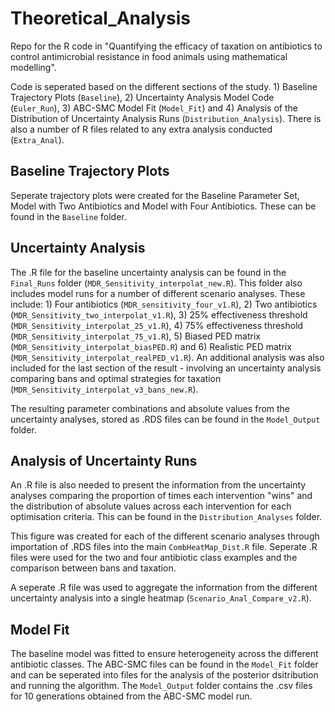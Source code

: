 # Theoretical_Analysis

Repo for the R code in "Quantifying the efficacy of taxation on antibiotics to control antimicrobial resistance in food animals using mathematical modelling". 

Code is seperated based on the different sections of the study. 1) Baseline Trajectory Plots (`Baseline`), 2) Uncertainty Analysis Model Code (`Euler_Run`), 3) ABC-SMC Model Fit (`Model_Fit`) and 4) Analysis of the Distribution of Uncertainty Analysis Runs (`Distribution_Analysis`). There is also a number of R files related to any extra analysis conducted (`Extra_Anal`). 

## Baseline Trajectory Plots 

Seperate trajectory plots were created for the Baseline Parameter Set, Model with Two Antibiotics and Model with Four Antibiotics. These can be found in the `Baseline` folder. 

## Uncertainty Analysis 

The .R file for the baseline uncertainty analysis can be found in the `Final_Runs` folder (`MDR_Sensitivity_interpolat_new.R`). This folder also includes model runs for a number of different scenario analyses. These include: 1) Four antibiotics (`MDR_sensitivity_four_v1.R`), 2) Two antibiotics (`MDR_Sensitivity_two_interpolat_v1.R`), 3) 25% effectiveness threshold (`MDR_Sensitivity_interpolat_25_v1.R`), 4) 75% effectiveness threshold (`MDR_Sensitivity_interpolat_75_v1.R`), 5) Biased PED matrix (`MDR_Sensitivity_interpolat_biasPED.R`) and 6) Realistic PED matrix (`MDR_Sensitivity_interpolat_realPED_v1.R`). An additional analysis was also included for the last section of the result - involving an uncertainty analysis comparing bans and optimal strategies for taxation (`MDR_Sensitivity_interpolat_v3_bans_new.R`). 

The resulting parameter combinations and absolute values from the uncertainty analyses, stored as .RDS files can be found in the `Model_Output` folder. 

## Analysis of Uncertainty Runs 

An .R file is also needed to present the information from the uncertainty analyses comparing the proportion of times each intervention "wins" and the distribution of absolute values across each intervention for each optimisation criteria. This can be found in the `Distribution_Analyses` folder. 

This figure was created for each of the different scenario analyses through importation of .RDS files into the main `CombHeatMap_Dist.R` file. Seperate .R files were used for the two and four antibiotic class examples and the comparison between bans and taxation. 

A seperate .R file was used to aggregate the information from the different uncertainty analysis into a single heatmap (`Scenario_Anal_Compare_v2.R`). 

## Model Fit 

The baseline model was fitted to ensure heterogeneity across the different antibiotic classes. The ABC-SMC files can be found in the `Model_Fit` folder and can be seperated into files for the analysis of the posterior dsitribution and running the algorithm. The `Model_Output` folder contains the .csv files for 10 generations obtained from the ABC-SMC model run. 
